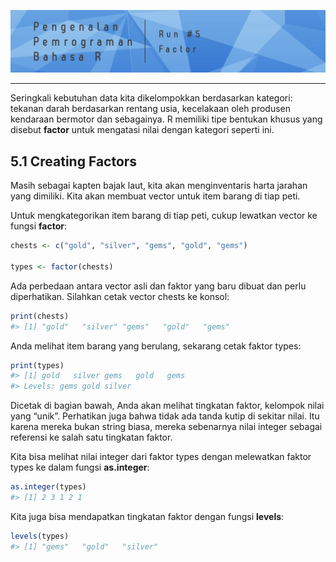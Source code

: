 
![](./images/header5.png)<!-- -->

-----

Seringkali kebutuhan data kita dikelompokkan berdasarkan kategori:
tekanan darah berdasarkan rentang usia, kecelakaan oleh produsen
kendaraan bermotor dan sebagainya. R memiliki tipe bentukan khusus yang
disebut **factor** untuk mengatasi nilai dengan kategori seperti ini.

## 5.1 Creating Factors

Masih sebagai kapten bajak laut, kita akan menginventaris harta jarahan
yang dimiliki. Kita akan membuat vector untuk item barang di tiap peti.

Untuk mengkategorikan item barang di tiap peti, cukup lewatkan vector ke
fungsi **factor**:

``` r
chests <- c("gold", "silver", "gems", "gold", "gems")

types <- factor(chests)
```

Ada perbedaan antara vector asli dan faktor yang baru dibuat dan perlu
diperhatikan. Silahkan cetak vector chests ke konsol:

``` r
print(chests)
#> [1] "gold"   "silver" "gems"   "gold"   "gems"
```

Anda melihat item barang yang berulang, sekarang cetak faktor types:

``` r
print(types)
#> [1] gold   silver gems   gold   gems  
#> Levels: gems gold silver
```

Dicetak di bagian bawah, Anda akan melihat tingkatan faktor, kelompok
nilai yang “unik”. Perhatikan juga bahwa tidak ada tanda kutip di
sekitar nilai. Itu karena mereka bukan string biasa, mereka sebenarnya
nilai integer sebagai referensi ke salah satu tingkatan faktor.

Kita bisa melihat nilai integer dari faktor types dengan melewatkan
faktor types ke dalam fungsi **as.integer**:

``` r
as.integer(types)
#> [1] 2 3 1 2 1
```

Kita juga bisa mendapatkan tingkatan faktor dengan fungsi **levels**:

``` r
levels(types)
#> [1] "gems"   "gold"   "silver"
```
